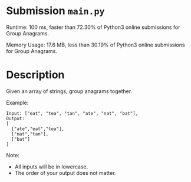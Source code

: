 # Submission `main.py`
Runtime: 100 ms, faster than 72.30% of Python3 online submissions for Group Anagrams.

Memory Usage: 17.6 MB, less than 30.19% of Python3 online submissions for Group Anagrams.

# Description
Given an array of strings, group anagrams together.

Example:
```
Input: ["eat", "tea", "tan", "ate", "nat", "bat"],
Output:
[
  ["ate","eat","tea"],
  ["nat","tan"],
  ["bat"]
]
```

Note:
- All inputs will be in lowercase.
- The order of your output does not matter.
